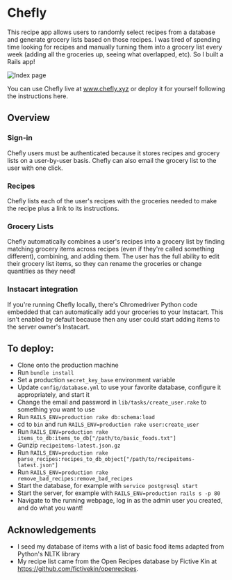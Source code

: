 # Chefly
This recipe app allows users to randomly select recipes from a database and generate grocery lists based on those recipes. I was tired of spending time looking for recipes and manually turning them into a grocery list every week (adding all the groceries up, seeing what overlapped, etc). So I built a Rails app!

![Index page](http://i.imgur.com/LH2RWOA.jpg)

You can use Chefly live at www.chefly.xyz or deploy it for yourself following the instructions here.

## Overview
### Sign-in
Chefly users must be authenticated because it stores recipes and grocery lists on a user-by-user basis. Chefly can also email the grocery list to the user with one click.

### Recipes
Chefly lists each of the user's recipes with the groceries needed to make the recipe plus a link to its instructions.

### Grocery Lists
Chefly automatically combines a user's recipes into a grocery list by finding matching grocery items across recipes (even if they're called something different), combining, and adding them. The user has the full ability to edit their grocery list items, so they can rename the groceries or change quantities as they need!

### Instacart integration
If you're running Chefly locally, there's Chromedriver Python code embedded that can automatically add your groceries to your Instacart. This isn't enabled by default because then any user could start adding items to the server owner's Instacart.

## To deploy:
* Clone onto the production machine
* Run `bundle install`
* Set a production `secret_key_base` environment variable
* Update `config/database.yml` to use your favorite database, configure it appropriately, and start it
* Change the email and password in `lib/tasks/create_user.rake` to something you want to use
* Run `RAILS_ENV=production rake db:schema:load`
* cd to `bin` and run `RAILS_ENV=production rake user:create_user`
* Run `RAILS_ENV=production rake items_to_db:items_to_db["/path/to/basic_foods.txt"]`
* Gunzip `recipeitems-latest.json.gz`
* Run `RAILS_ENV=production rake parse_recipes:recipes_to_db_object["/path/to/recipeitems-latest.json"]`
* Run `RAILS_ENV=production rake remove_bad_recipes:remove_bad_recipes`
* Start the database, for example with `service postgresql start`
* Start the server, for example with `RAILS_ENV=production rails s -p 80`
* Navigate to the running webpage, log in as the admin user you created, and do what you want!

## Acknowledgements
* I seed my database of items with a list of basic food items adapted from Python's NLTK library
* My recipe list came from the Open Recipes database by Fictive Kin at https://github.com/fictivekin/openrecipes.

